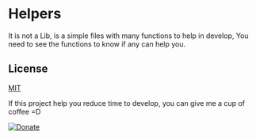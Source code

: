 # Helpers

It is not a Lib, is a simple files with many functions to help in develop,
You need to see the functions to know if any can help you.

## License

[MIT](https://github.com/Lautert/KeyMap/blob/master/LICENSE)

If this project help you reduce time to develop, you can give me a cup of coffee =D

[![Donate](https://img.shields.io/badge/Donate-PayPal-green.svg)](https://www.paypal.com/cgi-bin/webscr?cmd=_donations&business=lautert250%40gmail%2ecom&lc=BR&item_name=Lautert&currency_code=USD&bn=PP%2dDonationsBF%3abtn_donate_SM%2egif%3aNonHosted)